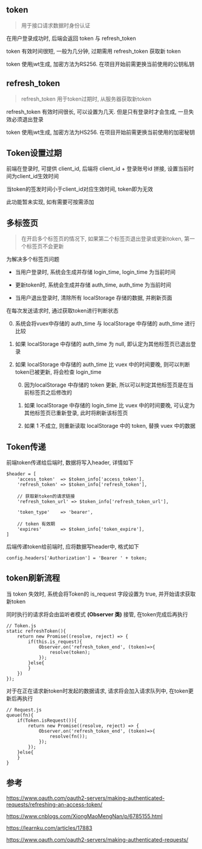 ## token

> 用于接口请求数据时身份认证

在用户登录成功时, 后端会返回 token 与 refresh_token

token 有效时间很短, 一般为几分钟, 过期需用 refresh_token 获取新 token

token 使用jwt生成, 加密方法为RS256. 在项目开始前需更换当前使用的公钥私钥

## refresh_token

> refresh_token 用于token过期时, 从服务器获取新token

refresh_token 有效时间很长, 可以设置为几天. 但是只有登录时才会生成, 一旦失效必须退出登录

token 使用jwt生成, 加密方法为HS256. 在项目开始前需更换当前使用的加密秘钥

## Token设置过期

前端在登录时, 可提供 client_id, 后端将 client_id + 登录账号id 拼接, 设置当前时间为client_id生效时间

当token的签发时间小于client_id对应生效时间, token即为无效

此功能暂未实现, 如有需要可按需添加

## 多标签页

> 在开启多个标签页的情况下, 如果第二个标签页退出登录或更新token, 第一个标签页不会更新

为解决多个标签页问题

- 当用户登录时, 系统会生成并存储 login_time, login_time 为当前时间

- 更新token时, 系统会生成并存储 auth_time, auth_time 为当前时间

- 当用户退出登录时, 清除所有 localStorage 存储的数据, 并刷新页面

在每次发送请求时, 通过获取token进行判断状态

0. 系统会将vuex中存储的 auth_time 与 localStorage 中存储的 auth_time 进行比较

1. 如果 localStorage 中存储的 auth_time 为 null, 即认定为其他标签页已退出登录

2. 如果 localStorage 中存储的 auth_time 比 vuex 中的时间要晚, 则可以判断token已被更新, 将会检查 login_time

	0. 因为localStorage 中存储的 token 更新, 所以可以判定其他标签页是在当前标签页之后修改的

	1. 如果 localStorage 中存储的 login_time 比 vuex 中的时间要晚, 可认定为其他标签页已重新登录, 此时将刷新该标签页

	2. 如果 1 不成立, 则重新读取 localStorage 中的 token, 替换 vuex 中的数据

## Token传递

前端token传递给后端时, 数据将写入header, 详情如下

```
$header = [
	'access_token'  => $token_info['access_token'],
	'refresh_token' => $token_info['refresh_token'],

	// 获取新token的请求链接
	'refresh_token_url' => $token_info['refresh_token_url'],

	'token_type'    => 'bearer',

	// token 有效期
	'expires'       => $token_info['token_expire'],
]
```

后端传递token给前端时, 应将数据写header中, 格式如下

```
config.headers['Authorization'] = 'Bearer ' + token;
```

## token刷新流程

当 token 失效时, 系统会将Token的 is_request 字段设置为 true, 并开始请求获取新token

同时执行的请求将会由监听者模式 **(Observer 类)** 接管, 在token完成后再执行

```
// Token.js
static refreshToken(){
	return new Promise((resolve, reject) => {
		if(this.is_request){
			Observer.on('refresh_token_end', (token)=>{
				resolve(token);
			});
		}else{
		}
	})
});
```

对于在正在请求新token时发起的数据请求, 请求将会加入请求队列中, 在token更新后再执行

```
// Request.js
queue(fn){
	if(Token.isRequest()){
		return new Promise((resolve, reject) => {
			Observer.on('refresh_token_end', (token)=>{
				resolve(fn());
			});
		});
	}else{
	}
}
```

## 参考

https://www.oauth.com/oauth2-servers/making-authenticated-requests/refreshing-an-access-token/

https://www.cnblogs.com/XiongMaoMengNan/p/6785155.html

https://learnku.com/articles/17883

https://www.oauth.com/oauth2-servers/making-authenticated-requests/